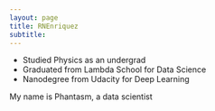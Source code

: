 ```yaml
---
layout: page
title: RNEnriquez
subtitle:
---
```


- Studied Physics as an undergrad 
- Graduated from Lambda School for Data Science
- Nanodegree from Udacity for Deep Learning

My name is Phantasm, a data scientist 
